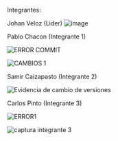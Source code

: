 Integrantes:

  Johan Veloz (Lider)
  ![image](https://github.com/user-attachments/assets/9b1abd86-9b79-46aa-ad63-82b84dd4da21)


  Pablo Chacon (Integrante 1)
  
  ![ERROR COMMIT ](https://github.com/user-attachments/assets/593396f0-851f-40d0-b0dd-bba1910cfb71)

  ![CAMBIOS 1](https://github.com/user-attachments/assets/6571aa81-35c5-4581-bc27-827d3cfa76b4)


  Samir Caizapasto (Integrante 2)
  
  ![Evidencia de cambio de versiones](https://github.com/user-attachments/assets/2112a1f4-c670-403d-8dd8-42e584b724ef)


  Carlos Pinto (Integrante 3)
  
  ![ERROR1](https://github.com/user-attachments/assets/1fe36b45-35ef-4519-93b7-70dcc25037ac)

  ![captura integrante 3](https://github.com/user-attachments/assets/ed0a754a-b007-4e0f-8ef5-014bb3b3cee3)
